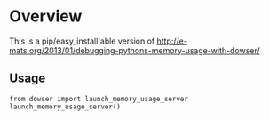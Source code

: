 Overview
========

This is a pip/easy_install'able version of http://e-mats.org/2013/01/debugging-pythons-memory-usage-with-dowser/

Usage
-----

    from dowser import launch_memory_usage_server
    launch_memory_usage_server()

